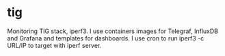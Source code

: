 # tig
Monitoring TIG stack, iperf3.
I use containers images for Telegraf, InfluxDB and Grafana and templates for dashboards.
I use cron to run iperf3 -c URL/IP to target with iperf server.
